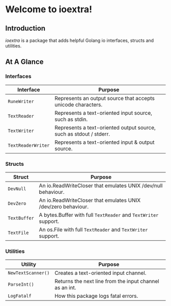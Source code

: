 # Welcome to ioextra!

## Introduction

_ioextra_ is a package that adds helpful Golang io interfaces, structs and utilities.

## At A Glance

### Interfaces

Interface          | Purpose
-------------------|---------
`RuneWriter`       | Represents an output source that accepts unicode characters.
`TextReader`       | Represents a text-oriented input source, such as stdin.
`TextWriter`       | Represents a text-oriented output source, such as stdout / stderr.
`TextReaderWriter` | Represents a text-oriented input & output source.

### Structs

Struct       | Purpose
-------------|--------
`DevNull`    | An io.ReadWriteCloser that emulates UNIX /dev/null behaviour.
`DevZero`    | An io.ReadWriteCloser that emulates UNIX /dev/zero behaviour.
`TextBuffer` | A bytes.Buffer with full `TextReader` and `TextWriter` support.
`TextFile`   | An os.File with full `TextReader` and `TextWriter` support.

### Utilities

Utility            | Purpose
-------------------|--------
`NewTextScanner()` | Creates a text-oriented input channel.
`ParseInt()`       | Returns the next line from the input channel as an int.
`LogFatalf`        | How this package logs fatal errors.